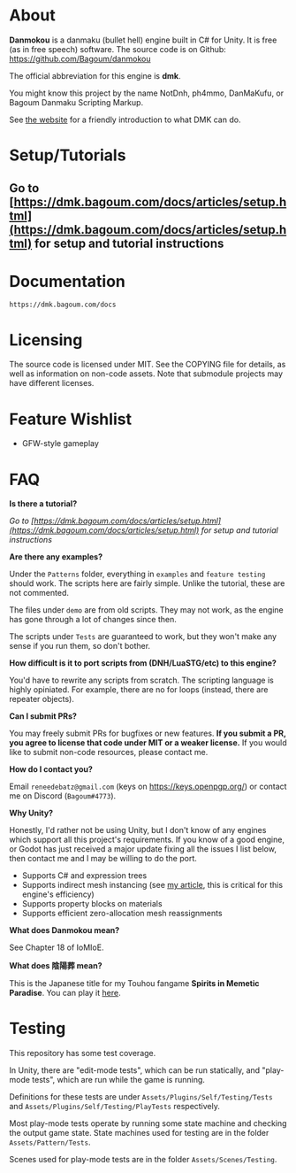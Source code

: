# About

**Danmokou** is a danmaku (bullet hell) engine built in C# for Unity. It is free (as in free speech) software. The source code is on Github: https://github.com/Bagoum/danmokou

The official abbreviation for this engine is **dmk**.

You might know this project by the name NotDnh, ph4mmo, DanMaKufu, or Bagoum Danmaku Scripting Markup.

See [the website](https://dmk.bagoum.com/) for a friendly introduction to what DMK can do.

# Setup/Tutorials

## Go to [https://dmk.bagoum.com/docs/articles/setup.html](https://dmk.bagoum.com/docs/articles/setup.html) for setup and tutorial instructions

# Documentation

`https://dmk.bagoum.com/docs`

# Licensing

The source code is licensed under MIT. See the COPYING file for details, as well as information on non-code assets. Note that submodule projects may have different licenses.

# Feature Wishlist

- GFW-style gameplay

# FAQ

**Is there a tutorial?**

*Go to [https://dmk.bagoum.com/docs/articles/setup.html](https://dmk.bagoum.com/docs/articles/setup.html) for setup and tutorial instructions*

**Are there any examples?**

Under the `Patterns` folder, everything in `examples` and `feature testing` should work. The scripts here are fairly simple. Unlike the tutorial, these are not commented. 

The files under `demo` are from old scripts. They may not work, as the engine has gone through a lot of changes since then. 

The scripts under `Tests` are guaranteed to work, but they won't make any sense if you run them, so don't bother.

**How difficult is it to port scripts from (DNH/LuaSTG/etc) to this engine?**

You'd have to rewrite any scripts from scratch. The scripting language is highly opiniated. For example, there are no for loops (instead, there are repeater objects). 

**Can I submit PRs?**

You may freely submit PRs for bugfixes or new features. **If you submit a PR, you agree to license that code under MIT or a weaker license.** If you would like to submit non-code resources, please contact me.

**How do I contact you?**

Email `reneedebatz@gmail.com` (keys on https://keys.openpgp.org/) or contact me on Discord (`Bagoum#4773`).

**Why Unity?**

Honestly, I'd rather not be using Unity, but I don't know of any engines which support all this project's requirements. If you know of a good engine, or Godot has just received a major update fixing all the issues I list below, then contact me and I may be willing to do the port. 

- Supports C# and expression trees
- Supports indirect mesh instancing (see [my article](https://medium.com/@bagoum/devlog-002-graphics-drawmeshinstancedindirect-a4024e05737f), this is critical for this engine's efficiency)
- Supports property blocks on materials
- Supports efficient zero-allocation mesh reassignments

**What does Danmokou mean?**

See Chapter 18 of IoMIoE. 

**What does 陰陽葬 mean?**

This is the Japanese title for my Touhou fangame **Spirits in Memetic Paradise**. You can play it [here](https://www.bulletforge.org/u/bagoum/p/dong-fang-yin-yang-zang-spirits-in-memetic-paradise).

# Testing

This repository has some test coverage.

In Unity, there are "edit-mode tests", which can be run statically, and "play-mode tests", which are run while the game is running. 

Definitions for these tests are under `Assets/Plugins/Self/Testing/Tests` and `Assets/Plugins/Self/Testing/PlayTests` respectively.

Most play-mode tests operate by running some state machine and checking the output game state. State machines used for testing are in the folder `Assets/Pattern/Tests`. 

Scenes used for play-mode tests are in the folder `Assets/Scenes/Testing`.

